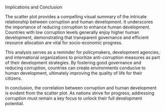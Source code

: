 Implications and Conclusion

The scatter plot provides a compelling visual summary of the intricate relationship between corruption and human development.
It underscores the importance of reducing corruption to enhance human development.
Countries with low corruption levels generally enjoy higher human development, 
demonstrating that transparent governance and efficient resource allocation are vital for socio-economic progress.

This analysis serves as a reminder for policymakers, development agencies, and international organizations to prioritize anti-corruption measures as part of their 
development strategies. By fostering good governance and reducing corruption, countries can create environments conducive to human development, 
ultimately improving the quality of life for their citizens.

In conclusion, the correlation between corruption and human development is evident from the scatter plot. As nations strive for progress, 
addressing corruption must remain a key focus to unlock their full development potential.
